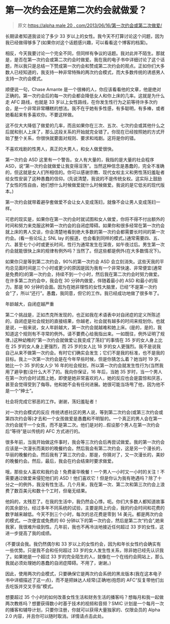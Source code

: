 # 第一次约会还是第二次约会就做爱？

> 原文:[https://alpha male 20 . com/2013/06/16/第一次约会或第二次做爱/](https://alphamale20.com/2013/06/16/sex-on-the-first-date-or-second/)

长期读者知道我谈论了多少 33 岁以上的女性。我今天不打算讨论这个问题，因为我已经做得够多了(如果你对这个话题感兴趣，可以看看这个博客的档案)。

相反，今天我要讨论一个完全不同，但同样有争议的话题。我对此并不陌生。那就是，是否在第一次约会或第二次约会时做爱。我在我的电子书中详细讨论了这个话题，所以我只是总结一下赞成第一次约会和赞成第二次约会的观点。正如你们大多数人已经知道的，我支持一种非常特殊的两次约会模式，而大多数传统的诱惑男人支持一次约会模式。

顺便说一句，Chase Amante 是一个很棒的人，你应该看看他的文章，他是绝对正确的。第一次约会后的每一次约会都会降低女人和你上床的几率。这就是为什么走 AFC 路线，也就是 33 岁以上女性路线，在你发生性行为之前等待许多次约会，是一个非常非常糟糕的想法。我不在乎她有多性感，有多聪明，有多棒，或者她看起来有多喜欢你。不要这样做。

这不仅大大降低了做爱的几率，而且如果你在三次、五次、七次约会或其他什么之后就和别人上床了，那么这段关系的开始就完全错了。你现在已经按照她的方式开始了整个关系，你很快就要面对规则、要求和戏剧。这将是你的错。

不喜欢戏剧的性男人，真正的大男人，和女人做爱很快。

第一次约会 ASD
这里有一个警告。女人有大量的，我指的是大量的社会程序 ASD，说“第一次约会就做爱让我变得淫荡”。当然这种信念是愚蠢的，完全不准确的，但这就是女人们所相信的。你可以感谢宗教、现代女权主义和男性荡妇羞耻者给女性安装了这种愚蠢的信仰。(先说清楚，我说的不是传统女权。这实际上鼓励了女性的性自由，她们想什么时候做爱就什么时候做爱。我说的是它低劣的现代版本。)

第一次约会就带着避孕套做爱不会让女人变成荡妇，就像不会让男人变成荡妇一样。

可悲的现实是，如果你在第一次约会时就试图和女人做爱，你将不得不付出额外的时间和努力来克服这种第一次约会的自闭症障碍。如果你和很多经常在第一次约会就上床的男人交谈，你会清楚地看到绝大多数的第一次约会都需要长时间的第一次约会。(看一些论坛上 SNL lay 的报道，也会看到同样的模式。)通常需要四、五、六、甚至七个小时或更长时间，性行为通常发生在深夜，如午夜过后。男生第一次约会就能很快上床的规律有例外吗？当然了。但这些都是例外(在大多数情况下)。

如果你只是等到第二次约会，90%的第一次约会 ASD 会立刻消失。这些天我的平均总见面时间是三个小时或更少的原因是因为我有一个非常快速、非常便宜(通常是免费的)的第一次约会，持续不到一个小时，然后我在第二次约会时努力做爱。在许多第二次约会中，我会在 30 分钟内做爱，伴随着最小的 ASD 和最小的阻力。那是 90 分钟的会面。因为在她非理性的女性大脑里，已经“不是第一次约会”了，所以“还行”。愚蠢，我同意，但它的工作。我已经成功地做了很多年了。

年龄越大，自闭症越严重

第二个挑战是，正如杰克所发现的，也正如我在术语表中对自闭症的定义所陈述的，自闭症是社会规划的直接结果，你越老，社会就有越多的时间来规划你。也就是说，一般来说，女人年龄越大，第一次约会就越难和她上床。(是的，是的，我知道这个规则有不寻常的例外。请不要费心给我指出来。一如既往，例外证明了规律。)这种幼稚的“第一次约会就做爱让我变成了荡妇”的事情在 35 岁的女人身上比在 25 岁的女人身上更强烈，而 25 岁的女人比 18 岁的女人更强烈。我不是说我自己从来不做第一次约会。有时它们确实会发生；它们不是我的标准，也不是我的目标。我上一次第一次约会是在今年早些时候，但是你猜怎么着？她当时 19 岁。她比一个 35 岁的女人少 16 年的社会规划，所以第一次约会就发生性行为(当然我用了避孕套)没什么大不了的。我向你保证，16 年后，当她 35 岁时，当一个男人在第一次约会时试图上她，即使是她非常喜欢的人，她的反应也会是震惊和厌恶，甚至会觉得受到了侮辱。他和她不会有任何进展。她很可能当场甩了他，因为他不是一个“绅士”。

社会将完成它邪恶的工作。谢谢，荡妇羞耻者！

对一次约会模式的反应
传统诱惑社区的男人说，等到第二次约会(或第三次约会或第四次约会等)才去和一个女孩做爱是愚蠢和不明智的。一个真正的男人会在第一次约会就干一个女孩，而不是第二次。他们是对的...假设那个男人在第一次约会后“等待”是以传统的 AFC 方式进行的。

很多年前，当我开始做这件事时，我会等三次约会后再尝试做爱。我的第一次约会应该是一次漫长而美妙的晚餐约会。然后我会有第二次约会，这是另一个漫长的，华丽的晚餐约会。然后我有了第三次约会，那是，你猜对了，又一次漫长的，美妙的晚餐约会。然后，最后，我会在约会结束时要求做爱。

哦，那些女人喜欢和我约会！免费豪华晚餐！一个男人一小时又一小时的关注！不需要通过做爱来侵犯他们的 ASD！他们喜欢它！但是你认为我有艳遇吗？除了十分之一的例外，我没有性生活。几个月来，我在第一次、第二次和第三次约会上浪费了数百美元和数十个工时，但毫无结果。

他妈的，太残忍了。在我的生活中，我仍然会心悸。呃。你们大多数人都知道故事的其余部分。经过多年不同系统的试验，主要是网上约会，我的约会时间和花费的数字越来越低。今天不到三个小时，每次的总花费是零到 14 美元。都是两次约会的模式。一次便宜或免费的 60 分钟以下的第一次约会，然后是第二次“约会”,她来我家，我很难升级到性。几年前，我也不再冷淡地接近任何超过 33 岁的女性，这进一步提高了我的成绩。

(不要误会我。我仍然偶尔和 33 岁以上的女性约会，因为和年长女性约会确实有一些优势。只是我不会和任何超过 33 岁的女人发生性关系，除非她已经先认识我了。如果她是一个超过 33 岁的完全陌生的人，就像在一个在线约会网站上，那么我就必须处理她的愚蠢的自闭症障碍。不用了，谢谢。)

因此，使用两次约会模式，只要确保它是两次约会系统的黑龙版本(我在这本电子书中详细描述了这一点)，而不是把妹达人经常(正确地)抱怨的 AFC“反复带他们出去吃饭并交叉手指”模式。

想要超过 35 个小时的如何改善女性生活和财务生活的播客吗？想每月和我一起做两次教练吗？想要获得数小时基于技术的视频和音频？SMIC 计划是一个每月一次的播客和辅导计划，只要你注册，你就可以获得大量独家的、仅限会员的 Alpha 2.0 内容，并且你可以随时取消。详情请点击此处。